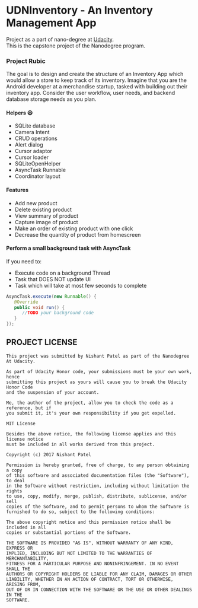 # UDNInventory - An Inventory Management App

Project as a part of nano-degree at [Udacity](https://www.udacity.com).
<br>This is the capstone project of the Nanodegree program.</br>

### Project Rubic

The goal is to design and create the structure of an Inventory App which would allow a store to keep track of its inventory. 
Imagine that you are the Android developer at a merchandise startup, tasked with building out their inventory app. Consider the user workflow, user needs, and backend database storage needs as you plan.

#### Helpers :smiley:

- SQLite database
- Camera Intent
- CRUD operations
- Alert dialog
- Cursor adaptor
- Cursor loader
- SQLiteOpenHelper
- AsyncTask Runnable
- Coordinator layout

#### Features

- Add new product
- Delete existing product
- View summary of product
- Capture image of product
- Make an order of existing product with one click
- Decrease the quantity of product from homescreen

#### Perform a small background task with AsyncTask

If you need to:
- Execute code on a background Thread
- Task that DOES NOT update UI
- Task which will take at most few seconds to complete

```java
AsyncTask.execute(new Runnable() {
   @Override
   public void run() {
      //TODO your background code
   }
});
```

## PROJECT LICENSE

```
This project was submitted by Nishant Patel as part of the Nanodegree At Udacity.

As part of Udacity Honor code, your submissions must be your own work, hence
submitting this project as yours will cause you to break the Udacity Honor Code
and the suspension of your account.

Me, the author of the project, allow you to check the code as a reference, but if
you submit it, it's your own responsibility if you get expelled.

MIT License

Besides the above notice, the following license applies and this license notice
must be included in all works derived from this project.

Copyright (c) 2017 Nishant Patel

Permission is hereby granted, free of charge, to any person obtaining a copy
of this software and associated documentation files (the "Software"), to deal
in the Software without restriction, including without limitation the rights
to use, copy, modify, merge, publish, distribute, sublicense, and/or sell
copies of the Software, and to permit persons to whom the Software is
furnished to do so, subject to the following conditions:

The above copyright notice and this permission notice shall be included in all
copies or substantial portions of the Software.

THE SOFTWARE IS PROVIDED "AS IS", WITHOUT WARRANTY OF ANY KIND, EXPRESS OR
IMPLIED, INCLUDING BUT NOT LIMITED TO THE WARRANTIES OF MERCHANTABILITY,
FITNESS FOR A PARTICULAR PURPOSE AND NONINFRINGEMENT. IN NO EVENT SHALL THE
AUTHORS OR COPYRIGHT HOLDERS BE LIABLE FOR ANY CLAIM, DAMAGES OR OTHER
LIABILITY, WHETHER IN AN ACTION OF CONTRACT, TORT OR OTHERWISE, ARISING FROM,
OUT OF OR IN CONNECTION WITH THE SOFTWARE OR THE USE OR OTHER DEALINGS IN THE
SOFTWARE.
```
